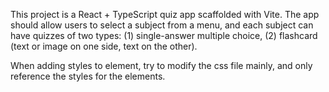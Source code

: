 <!-- Use this file to provide workspace-specific custom instructions to Copilot. For more details, visit https://code.visualstudio.com/docs/copilot/copilot-customization#_use-a-githubcopilotinstructionsmd-file -->

This project is a React + TypeScript quiz app scaffolded with Vite. The app should allow users to select a subject from a menu, and each subject can have quizzes of two types: (1) single-answer multiple choice, (2) flashcard (text or image on one side, text on the other).

When adding styles to element, try to modify the css file mainly, and only reference the styles for the elements.